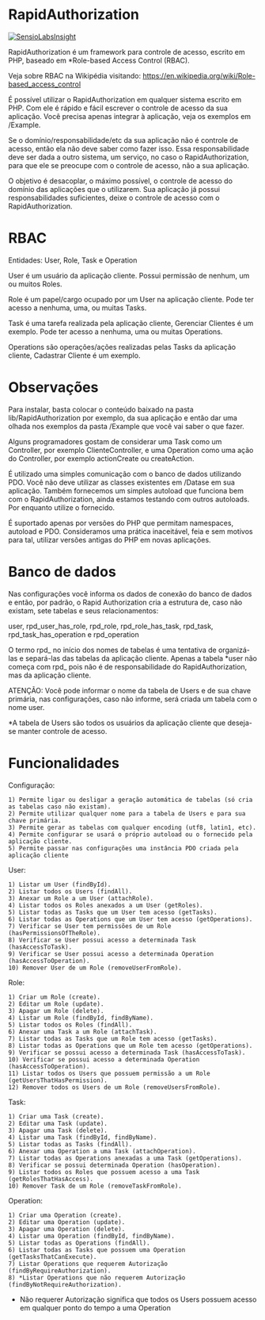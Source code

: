RapidAuthorization
==================

[![SensioLabsInsight](http://insight.sensiolabs.com/projects/10c22641-873c-4822-939f-1be60737cd76/big.png)](https://insight.sensiolabs.com/projects/10c22641-873c-4822-939f-1be60737cd76)

RapidAuthorization é um framework para controle de acesso, escrito em PHP, baseado em *Role-based Access Control (RBAC).

Veja sobre RBAC na Wikipédia visitando: https://en.wikipedia.org/wiki/Role-based_access_control


É possível utilizar o RapidAuthorization em qualquer sistema escrito em PHP. Com ele é rápido e fácil
escrever o controle de acesso da sua aplicação. Você precisa apenas integrar à aplicação, veja os exemplos
em /Example.

Se o domínio/responsabilidade/etc da sua aplicação não é controle de acesso, então ela não deve saber como fazer isso.
Essa responsabilidade deve ser dada a outro sistema, um serviço, no caso o RapidAuthorization, para que ele
se preocupe com o controle de acesso, não a sua aplicação.

O objetivo é desacoplar, o máximo possível, o controle de acesso do domínio das aplicações que o utilizarem.
Sua aplicação já possui responsabilidades suficientes, deixe o controle de acesso com o RapidAuthorization.


RBAC
==================

Entidades: User, Role, Task e Operation

User é um usuário da aplicação cliente.
Possui permissão de nenhum, um ou muitos Roles.

Role é um papel/cargo ocupado por um User na aplicação cliente.
Pode ter acesso a nenhuma, uma, ou muitas Tasks.

Task é uma tarefa realizada pela aplicação cliente, Gerenciar Clientes é um exemplo.
Pode ter acesso a nenhuma, uma ou muitas Operations.

Operations são operações/ações realizadas pelas Tasks da aplicação cliente, Cadastrar Cliente é um exemplo.


Observações
==================

Para instalar, basta colocar o conteúdo baixado na pasta lib/RapidAuthorization por exemplo, da sua aplicação
e então dar uma olhada nos exemplos da pasta /Example que você vai saber o que fazer.

Alguns programadores gostam de considerar uma Task como um Controller,
por exemplo ClienteController, e uma Operation como uma ação do Controller, por exemplo
actionCreate ou createAction.

É utilizado uma simples comunicação com o banco de dados utilizando PDO. Você não deve utilizar as
classes existentes em /Datase em sua aplicação. Também fornecemos um simples autoload que funciona
bem com o RapidAuthorization, ainda estamos testando com outros autoloads. Por enquanto utilize
o fornecido.

É suportado apenas por versões do PHP que permitam namespaces, autoload e PDO.
Consideramos uma prática inaceitável, feia e sem motivos para tal, utilizar versões antigas
do PHP em novas aplicações.


Banco de dados
==================

Nas configurações você informa os dados de conexão do banco de dados e então, por padrão, o Rapid
Authorization cria a estrutura de, caso não existam, sete tabelas e seus relacionamentos:

user, rpd_user_has_role, rpd_role, rpd_role_has_task, rpd_task, rpd_task_has_operation e rpd_operation

O termo rpd_ no início dos nomes de tabelas é uma tentativa de organizá-las e separá-las das tabelas
da aplicação cliente. Apenas a tabela *user não começa com rpd_ pois não é de responsabilidade do
RapidAuthorization, mas da aplicação cliente.


ATENÇÃO: Você pode informar o nome da tabela de Users e de sua chave primária, nas configurações, caso
não informe, será criada um tabela com o nome user.


*A tabela de Users são todos os usuários da aplicação cliente que deseja-se manter controle de acesso.


Funcionalidades
==================

Configuração:

    1) Permite ligar ou desligar a geração automática de tabelas (só cria as tabelas caso não existam).
    2) Permite utilizar qualquer nome para a tabela de Users e para sua chave primária.
    3) Permite gerar as tabelas com qualquer encoding (utf8, latin1, etc).
    4) Permite configurar se usará o próprio autoload ou o fornecido pela aplicação cliente.
    5) Permite passar nas configurações uma instância PDO criada pela aplicação cliente

User:

    1) Listar um User (findById).
    2) Listar todos os Users (findAll).
    3) Anexar um Role a um User (attachRole).
    4) Listar todos os Roles anexados a um User (getRoles).
    5) Listar todas as Tasks que um User tem acesso (getTasks).
    6) Listar todas as Operations que um User tem acesso (getOperations).
    7) Verificar se User tem permissões de um Role (hasPermissionsOfTheRole).
    8) Verificar se User possui acesso a determinada Task (hasAccessToTask).
    9) Verificar se User possui acesso a determinada Operation (hasAccessToOperation).
    10) Remover User de um Role (removeUserFromRole).

Role:

    1) Criar um Role (create).
    2) Editar um Role (update).
    3) Apagar um Role (delete).
    4) Listar um Role (findById, findByName).
    5) Listar todos os Roles (findAll).
    6) Anexar uma Task a um Role (attachTask).
    7) Listar todas as Tasks que um Role tem acesso (getTasks).
    8) Listar todas as Operations que um Role tem acesso (getOperations).
    9) Verificar se possui acesso a determinada Task (hasAccessToTask).
    10) Verificar se possui acesso a determinada Operation (hasAccessToOperation).
    11) Listar todos os Users que possuem permissão a um Role (getUsersThatHasPermission).
    12) Remover todos os Users de um Role (removeUsersFromRole).

Task:

    1) Criar uma Task (create).
    2) Editar uma Task (update).
    3) Apagar uma Task (delete).
    4) Listar uma Task (findById, findByName).
    5) Listar todas as Tasks (findAll).
    6) Anexar uma Operation a uma Task (attachOperation).
    7) Listar todas as Operations anexadas a uma Task (getOperations).
    8) Verificar se possui determinada Operation (hasOperation).
    9) Listar todos os Roles que possuem acesso a uma Task (getRolesThatHasAccess).
    10) Remover Task de um Role (removeTaskFromRole).

Operation:

    1) Criar uma Operation (create).
    2) Editar uma Operation (update).
    3) Apagar uma Operation (delete).
    4) Listar uma Operation (findById, findByName).
    5) Listar todas as Operations (findAll).
    6) Listar todas as Tasks que possuem uma Operation (getTasksThatCanExecute).
    7) Listar Operations que requerem Autorização (findByRequireAuthorization).
    8) *Listar Operations que não requerem Autorização (findByNotRequireAuthorization).

* Não requerer Autorização significa que todos os Users possuem acesso em qualquer ponto do tempo a uma Operation

